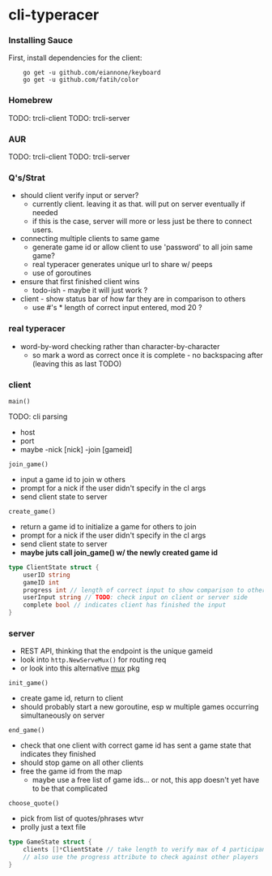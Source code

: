 # cli-typeracer

### Installing Sauce

First, install dependencies for the client:
```
	go get -u github.com/eiannone/keyboard
	go get -u github.com/fatih/color
```

### Homebrew

TODO: trcli-client
TODO: trcli-server

### AUR

TODO: trcli-client
TODO: trcli-server

### Q's/Strat
- should client verify input or server?
  - currently client. leaving it as that. will put on server eventually if needed
  - if this is the case, server will more or less just be there to connect users.
- connecting multiple clients to same game
  - generate game id or allow client to use 'password' to all join same game?
  - real typeracer generates unique url to share w/ peeps
  - use of goroutines
- ensure that first finished client wins
  - todo-ish - maybe it will just work ?
- client - show status bar of how far they are in comparison to others
  - use #'s * length of correct input entered, mod 20 ?

### real typeracer
- word-by-word checking rather than character-by-character
  - so mark a word as correct once it is complete - no backspacing after (leaving this as last TODO)

### client

`main()`

TODO: cli parsing
- host
- port
- maybe -nick [nick] -join [gameid]

`join_game()`

- input a game id to join w others
- prompt for a nick if the user didn't specify in the cl args
- send client state to server

`create_game()`

- return a game id to initialize a game for others to join
- prompt for a nick if the user didn't specify in the cl args
- send client state to server
- **maybe juts call join_game() w/ the newly created game id**
```go
type ClientState struct {
	userID string
	gameID int
	progress int // length of correct input to show comparison to other players
	userInput string // TODO: check input on client or server side
	complete bool // indicates client has finished the input
}
```


### server

- REST API, thinking that the endpoint is the unique gameid
- look into `http.NewServeMux()` for routing req
- or look into this alternative [mux](https://github.com/gorilla/mux#examples) pkg

`init_game()`

- create game id, return to client
- should probably start a new goroutine, esp w multiple games occurring simultaneously on server

`end_game()`
- check that one client with correct game id has sent a game state that indicates they finished
- should stop game on all other clients
- free the game id from the map
  - maybe use a free list of game ids... or not, this app doesn't yet have to be that complicated

`choose_quote()`

- pick from list of quotes/phrases wtvr
- prolly just a text file
```go
type GameState struct {
	clients []*ClientState // take length to verify max of 4 participants
	// also use the progress attribute to check against other players
}
```
